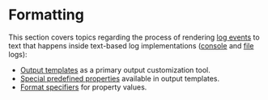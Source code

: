 # Formatting

This section covers topics regarding the process of rendering [log events](../log-events.md) to text that happens inside text-based log implementations \([console](../../implementations/console-log.md) and [file](../../implementations/file-log.md) logs\):

* [Output templates](output-templates.md) as a primary output customization tool.
* [Special predefined properties](special-tokens.md) available in output templates.
* [Format specifiers](format-specifiers.md) for property values.

